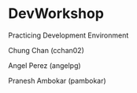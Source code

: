 # DevWorkshop
Practicing Development Environment

Chung Chan (cchan02)

Angel Perez (angelpg)

Pranesh Ambokar (pambokar)
